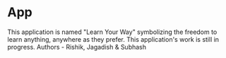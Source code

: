# App
This application is named "Learn Your Way" symbolizing the freedom to learn anything, anywhere as they prefer.
This application's work is still in progress.
Authors - Rishik, Jagadish & Subhash
